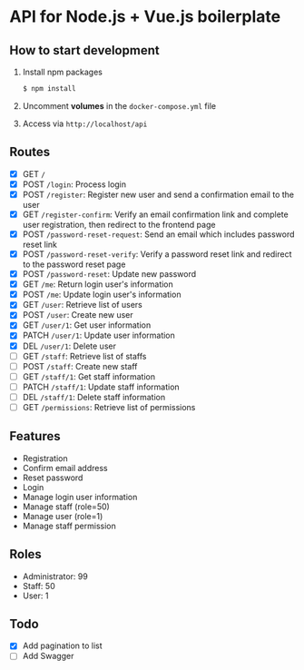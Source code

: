 # API for Node.js + Vue.js boilerplate

## How to start development

1. Install npm packages

    ```bash
    $ npm install
    ```

2. Uncomment **volumes** in the `docker-compose.yml` file
3. Access via `http://localhost/api`

## Routes

- [x] GET `/`
- [x] POST `/login`: Process login
- [x] POST `/register`: Register new user and send a confirmation email to the user
- [x] GET `/register-confirm`: Verify an email confirmation link and complete user registration, then redirect to the frontend page
- [x] POST `/password-reset-request`: Send an email which includes password reset link
- [x] POST `/password-reset-verify`: Verify a password reset link and redirect to the password reset page
- [x] POST `/password-reset`: Update new password
- [x] GET `/me`: Return login user's information
- [x] POST `/me`: Update login user's information
- [x] GET `/user`: Retrieve list of users
- [x] POST `/user`: Create new user
- [x] GET `/user/1`: Get user information
- [x] PATCH `/user/1`: Update user information
- [x] DEL `/user/1`: Delete user
- [ ] GET `/staff`: Retrieve list of staffs
- [ ] POST `/staff`: Create new staff
- [ ] GET `/staff/1`: Get staff information
- [ ] PATCH `/staff/1`: Update staff information
- [ ] DEL `/staff/1`: Delete staff information
- [ ] GET `/permissions`: Retrieve list of permissions

## Features

- Registration
- Confirm email address
- Reset password
- Login
- Manage login user information
- Manage staff (role=50)
- Manage user (role=1)
- Manage staff permission

## Roles

- Administrator: 99
- Staff: 50
- User: 1

## Todo

- [x] Add pagination to list
- [ ] Add Swagger
